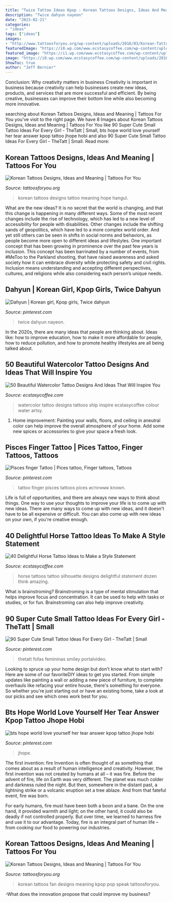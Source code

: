 ```yaml
---
title: "Twice Tattoo Ideas Kpop : Korean Tattoos Designs, Ideas And Meaning"
description: "Twice dahyun nayeon"
date: "2023-02-21"
categories:
- "ideas"
tags: ["ideas"]
images:
- "http://www.tattoosforyou.org/wp-content/uploads/2016/03/Korean-Tattoos-Pictures.jpg"
featuredImage: "https://i0.wp.com/www.ecstasycoffee.com/wp-content/uploads/2016/08/Rib-Watercolor-Ship-Tattoos.jpg"
featured_image: "https://i1.wp.com/www.ecstasycoffee.com/wp-content/uploads/2017/05/horsetattoo-silhouette-black-tattoos.jpg?resize=750%2C750"
image: "https://i0.wp.com/www.ecstasycoffee.com/wp-content/uploads/2016/08/Rib-Watercolor-Ship-Tattoos.jpg"
ShowToc: true
author: "Jeff Bernier"
---
```



Conclusion: Why creativity matters in business
Creativity is important in business because creativity can help businesses create new ideas, products, and services that are more successful and efficient. By being creative, businesses can improve their bottom line while also becoming more innovative.

	

		
searching about Korean Tattoos Designs, Ideas and Meaning | Tattoos For You you've visit to the right page. We have 8 Images about Korean Tattoos Designs, Ideas and Meaning | Tattoos For You like 90 Super Cute Small Tattoo Ideas For Every Girl - TheTatt | Small, bts hope world love yourself her tear answer kpop tattoo jhope hobi and also 90 Super Cute Small Tattoo Ideas For Every Girl - TheTatt | Small. Read more:
		
    
## Korean Tattoos Designs, Ideas And Meaning | Tattoos For You

<img loading=lazy src="https://www.tattoosforyou.org/wp-content/uploads/2016/05/Korean-Tattoos-Ideas.jpg" onerror="this.onerror=null;this.src='https://tse4.mm.bing.net/th?id=OIP.Lmi85rzSUbtThMLzeIeJJQHaHa&amp;pid=15.1';" alt="Korean Tattoos Designs, Ideas and Meaning | Tattoos For You">

_Source: tattoosforyou.org_

>korean tattoos designs tattoo meaning hope hangul. 

	

What are the new ideas?
It is no secret that the world is changing, and that this change is happening in many different ways. Some of the most recent changes include the rise of technology, which has led to a new level of accessibility for people with disabilities. Other changes include the shifting sands of geopolitics, which have led to a more complex world order. And yet still others can be seen in shifts in social norms and behaviors, as people become more open to different ideas and lifestyles.
One important concept that has been growing in prominence over the past few years is inclusion. This concept has been barrinated by a number of events, from #MeToo to the Parkland shooting, that have raised awareness and asked society how it can embrace diversity while protecting safety and civil rights. Inclusion means understanding and accepting different perspectives, cultures, and religions while also considering each person’s unique needs.

    
## Dahyun | Korean Girl, Kpop Girls, Twice Dahyun

<img loading=lazy src="https://i.pinimg.com/736x/19/9a/ac/199aac4a4eb1cecba38b783ee66d8740.jpg" onerror="this.onerror=null;this.src='https://tse2.mm.bing.net/th?id=OIP.2tvKXjpwBmMWyB0dPQJjsQHaNK&amp;pid=15.1';" alt="Dahyun | Korean girl, Kpop girls, Twice dahyun">

_Source: pinterest.com_

>twice dahyun nayeon. 

	

In the 2020s, there are many ideas that people are thinking about. Ideas like: how to improve education, how to make it more affordable for people, how to reduce pollution, and how to promote healthy lifestyles are all being talked about.

    
## 50 Beautiful Watercolor Tattoo Designs And Ideas That Will Inspire You

<img loading=lazy src="https://i0.wp.com/www.ecstasycoffee.com/wp-content/uploads/2016/08/Rib-Watercolor-Ship-Tattoos.jpg" onerror="this.onerror=null;this.src='https://tse1.mm.bing.net/th?id=OIP.ZjXWXKst5-NcKuOtwnLytwHaLD&amp;pid=15.1';" alt="50 Beautiful Watercolor Tattoo Designs And Ideas That Will Inspire You">

_Source: ecstasycoffee.com_

>watercolor tattoo designs tattoos ship inspire ecstasycoffee colour water artsy. 

	

1. Home improvement: Painting your walls, floors, and ceiling in aneutral color can help improve the overall atmosphere of your home. Add some new spices or accessories to give your space a fresh look. 

    
## Pisces Finger Tattoo | Pices Tattoo, Finger Tattoos, Tattoos

<img loading=lazy src="https://i.pinimg.com/736x/16/e2/60/16e260ac8f2cbeec3a2a658348c8599e.jpg" onerror="this.onerror=null;this.src='https://tse2.mm.bing.net/th?id=OIP.LurqNJC_NAcZLAjZ_GnP7gHaJ3&amp;pid=15.1';" alt="Pisces finger Tattoo | Pices tattoo, Finger tattoos, Tattoos">

_Source: pinterest.com_

>tattoo finger pisces tattoos pices источник known. 

	

Life is full of opportunities, and there are always new ways to think about things. One way to use your thoughts to improve your life is to come up with new ideas. There are many ways to come up with new ideas, and it doesn't have to be all expensive or difficult. You can also come up with new ideas on your own, if you're creative enough.

    
## 40 Delightful Horse Tattoo Ideas To Make A Style Statement

<img loading=lazy src="https://i1.wp.com/www.ecstasycoffee.com/wp-content/uploads/2017/05/horsetattoo-silhouette-black-tattoos.jpg?resize=750%2C750" onerror="this.onerror=null;this.src='https://tse4.mm.bing.net/th?id=OIP.TMeraRFOQY3Zl0qcoQBl3wHaHa&amp;pid=15.1';" alt="40 Delightful Horse Tattoo Ideas to Make a Style Statement">

_Source: ecstasycoffee.com_

>horse tattoos tattoo silhouette designs delightful statement dozen think amazing. 

	

What is brainstroming?
Brainstroming is a type of mental stimulation that helps improve focus and concentration. It can be used to help with tasks or studies, or for fun. Brainstroming can also help improve creativity.

    
## 90 Super Cute Small Tattoo Ideas For Every Girl - TheTatt | Small

<img loading=lazy src="https://i.pinimg.com/736x/3e/74/f1/3e74f1627b375a3be55b817753c9251b.jpg" onerror="this.onerror=null;this.src='https://tse3.mm.bing.net/th?id=OIP.BCvG7tMUR9NyJfOMy3_TXwHaLn&amp;pid=15.1';" alt="90 Super Cute Small Tattoo Ideas For Every Girl - TheTatt | Small">

_Source: pinterest.com_

>thetatt fofas femininas smiley portalvideo. 

	

Looking to spruce up your home design but don't know what to start with? Here are some of our favoriteDIY ideas to get you started. From simple updates like painting a wall or adding a new piece of furniture, to complete overhauls like refacing your entire house, there's something for everyone. So whether you're just starting out or have an existing home, take a look at our picks and see which ones work best for you.

    
## Bts Hope World Love Yourself Her Tear Answer Kpop Tattoo Jhope Hobi

<img loading=lazy src="https://i.pinimg.com/736x/56/c2/97/56c29775bd45b4a0df2d4d234a3bd82a.jpg" onerror="this.onerror=null;this.src='https://tse3.mm.bing.net/th?id=OIP.6AquKsuACICo03mD5bE4TQHaJ4&amp;pid=15.1';" alt="bts hope world love yourself her tear answer kpop tattoo jhope hobi">

_Source: pinterest.com_

>jhope. 

	

The first invention: fire
Invention is often thought of as something that comes about as a result of human intelligence and creativity. However, the first invention was not created by humans at all – it was fire.
Before the advent of fire, life on Earth was very different. The planet was much colder and darkness ruled the night. But then, somewhere in the distant past, a lightning strike or a volcanic eruption set a tree ablaze. And from that fateful event, fire was born.

For early humans, fire must have been both a boon and a bane. On the one hand, it provided warmth and light; on the other hand, it could also be deadly if not controlled properly. But over time, we learned to harness fire and use it to our advantage. Today, fire is an integral part of human life – from cooking our food to powering our industries.

    
## Korean Tattoos Designs, Ideas And Meaning | Tattoos For You

<img loading=lazy src="http://www.tattoosforyou.org/wp-content/uploads/2016/03/Korean-Tattoos-Pictures.jpg" onerror="this.onerror=null;this.src='https://tse4.mm.bing.net/th?id=OIP.0gaT3hs38ASYwFIljFPlGAHaFj&amp;pid=15.1';" alt="Korean Tattoos Designs, Ideas and Meaning | Tattoos For You">

_Source: tattoosforyou.org_

>korean tattoos fan designs meaning kpop pop speak tattoosforyou. 

	

-What does the innovation propose that could improve my business?

